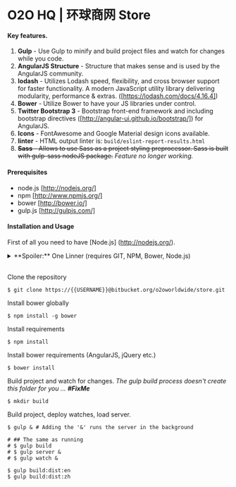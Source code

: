 O2O HQ | 环球商网 Store
=====================


#### Key features. ####

 1. **Gulp** - Use Gulp to minify and build project files and watch for changes while you code.
 2. **AngularJS Structure** - Structure that makes sense and is used by the AngularJS community.
 3. **lodash** - Utilizes Lodash speed, flexibility, and cross browser support for faster functionality. A modern JavaScript utility library delivering modularity, performance & extras. ([https://lodash.com/docs/4.16.4])
 4. **Bower** - Utilize Bower to have your JS libraries under control.
 5. **Twitter Bootstrap 3** - Bootstrap front-end framework and including bootstrap directives ([http://angular-ui.github.io/bootstrap/]) for AngularJS.
 5. **Icons** - FontAwesome and Google Material design icons available.
 6. **linter** - HTML output linter is: `build/eslint-report-results.html`
 7. <del>**Sass** - Allows to use Sass as a project styling preprocessor. Sass is built with gulp-sass nodeJS package.</del> *Feature no longer working.*

#### Prerequisites ####

- node.js [http://nodejs.org/]
- npm [http://www.npmjs.org/]
- bower [http://bower.io/]
- gulp.js [http://gulpjs.com/]

#### Installation and Usage ####

First of all you need to have [Node.js] (http://nodejs.org/).

<details>
  <summary> **Spoiler:** One Linner (requires GIT, NPM, Bower, Node.js) </summary>
  ```
  npm install -g bower && \
  npm install && \
  bower install && \
  mkdir build && \
  gulp &
  ```
</details>

<br>

Clone the repository
```engine='sh'
$ git clone https://{{USERNAME}}@bitbucket.org/o2oworldwide/store.git
```

Install bower globally
```engine='sh'
$ npm install -g bower
```

Install requirements
```engine='sh'
$ npm install
```

Install bower requirements (AngularJS, jQuery etc.)
```engine='sh'
$ bower install
```

Build project and watch for changes.
*The gulp build process doesn't create this folder for you ... **#FixMe***
```engine='sh'
$ mkdir build
```

Build project, deploy watches, load server.
```engine='sh'
$ gulp & # Adding the '&' runs the server in the background

# ## The same as running
# $ gulp build
# $ gulp server &
# $ gulp watch &
```

```engine='sh'
$ gulp build:dist:en
$ gulp build:dist:zh
```
